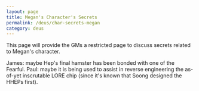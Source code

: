 ```yaml
---
layout: page
title: Megan's Character's Secrets
permalink: /deus/char-secrets-megan
category: deus
---
```

This page will provide the GMs a restricted page to discuss secrets related to Megan's character.

James: maybe Hep's final hamster has been bonded with one of the Fearful.
Paul: maybe it is being used to assist in reverse engineering the as-of-yet inscrutable LORE chip (since it's known that Soong designed the HHEPs first).
